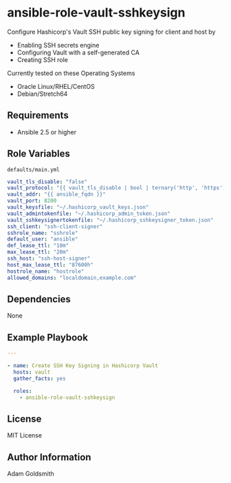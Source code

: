 # ansible-role-vault-sshkeysign

Configure Hashicorp's Vault SSH public key signing for client and host by
* Enabling SSH secrets engine
* Configuring Vault with a self-generated CA
* Creating SSH role

Currently tested on these Operating Systems
* Oracle Linux/RHEL/CentOS
* Debian/Stretch64

## Requirements

* Ansible 2.5 or higher

## Role Variables

`defaults/main.yml`
```yaml
vault_tls_disable: "false"                                                      # Choose whether to disable TLS for vault connections (not advised)
vault_protocol: "{{ vault_tls_disable | bool | ternary('http', 'https') }}"     # HTTP/HTTPS connection to Vault service - default HTTPS
vault_addr: "{{ ansible_fqdn }}"                                                # Vault listener address
vault_port: 8200                                                                # Vault listener port
vault_keysfile: "~/.hashicorp_vault_keys.json"                                  # Local file storing master key shards
vault_admintokenfile: "~/.hashicorp_admin_token.json"
vault_sshkeysignertokenfile: "~/.hashicorp_sshkeysigner_token.json"             # Local file storing sshkeysigner token
ssh_client: "ssh-client-signer"                                                 # SSH client signining secret engine name
sshrole_name: "sshrole"                                                         # SSH client signing role name
default_user: "ansible"                                                         # SSH client signing default user
def_lease_ttl: "10m"                                                            # Default lease time to live
max_lease_ttl: "20m"                                                            # Max lease time to live
ssh_host: "ssh-host-signer"                                                     # SSH host signining secret engine name
host_max_lease_ttl: "87600h"                                                    # SSH host signing max TTL
hostrole_name: "hostrole"                                                       # SSH host signing role name
allowed_domains: "localdomain,example.com"                                      # Permitted domains
```

## Dependencies

None

## Example Playbook

```yaml
---

- name: Create SSH Key Signing in Hashicorp Vault
  hosts: vault
  gather_facts: yes

  roles:
    - ansible-role-vault-sshkeysign
```

## License

MIT License

## Author Information

Adam Goldsmith
